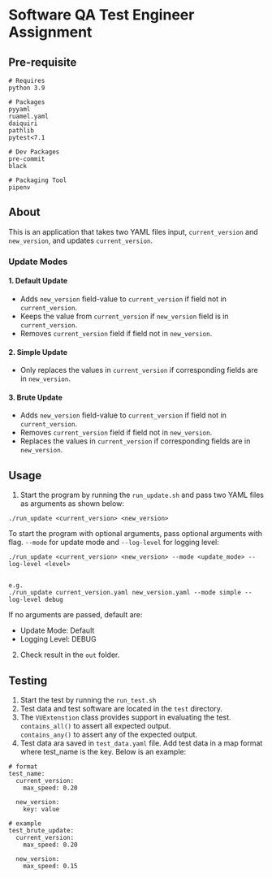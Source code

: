 # Software QA Test Engineer Assignment

## Pre-requisite
```
# Requires
python 3.9

# Packages
pyyaml
ruamel.yaml
daiquiri
pathlib
pytest<7.1

# Dev Packages
pre-commit
black

# Packaging Tool
pipenv
```

## About
This is an application that takes two YAML files input, `current_version`
and `new_version`, and updates `current_version`.

### Update Modes
#### 1. Default Update
- Adds `new_version` field-value to `current_version` if field not in `current_version`.
- Keeps the value from `current_version` if `new_version` field is in `current_version`.
- Removes `current_version` field if field not in `new_version`.
#### 2. Simple Update
- Only replaces the values in `current_version` if corresponding fields are in `new_version`.
#### 3. Brute Update
- Adds `new_version` field-value to `current_version` if field not in `current_version`.
- Removes `current_version` field if field not in `new_version`.
- Replaces the values in `current_version` if corresponding fields are in `new_version`.

## Usage
1. Start the program by running the `run_update.sh` and pass two YAML files as arguments as shown below:
```
./run_update <current_version> <new_version>
```

To start the program with optional arguments, pass optional arguments with flag. `--mode` for update mode and `--log-level` for logging level:
```
./run_update <current_version> <new_version> --mode <update_mode> --log-level <level>


e.g.
./run_update current_version.yaml new_version.yaml --mode simple --log-level debug
```
If no arguments are passed, default are:
- Update Mode: Default
- Logging Level: DEBUG
2. Check result in the `out` folder.

## Testing
1. Start the test by running the `run_test.sh`
2. Test data and test software are located in the `test` directory.
3. The `VUExtenstion` class provides support in evaluating the test.<br>`contains_all()` to assert all expected output.<br>`contains_any()` to assert any of the expected output.
4. Test data ara saved in `test_data.yaml` file. Add test data in a map format where test_name is the key. Below is an example:
```
# format
test_name:
  current_version:
    max_speed: 0.20

  new_version:
    key: value

# example
test_brute_update:
  current_version:
    max_speed: 0.20

  new_version:
    max_speed: 0.15
```
